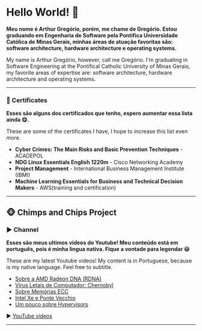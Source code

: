 # Hello World! 👋

__Meu nome é Arthur Gregório, porém, me chame de Gregório. Estou graduando em Engenharia de Software pela Pontifica Universidade Católica de Minas Gerais, minhas áreas de atuação favoritas são: software architecture, hardware architecture e operating systems.__

My name is Arthur Gregório, however, call me Gregório. I'm graduating in Software Engineering at the Pontifical Catholic University of Minas Gerais, my favorite areas of expertise are: software architecture, hardware architecture and operating systems.

___
### 📜 Certificates

__Esses são alguns dos certificados que tenho, espero aumentar essa lista ainda 😋.__

These are some of the certificates I have, I hope to increase this list even more.

- **Cyber Crimes: The Main Risks and Basic Prevention Techniques** - ACADEPOL
- **NDG Linux Essentials English 1220m** - Cisco Networking Academy
- **Project Management** - International Business Management Institute (IBMI)
- **Machine Learning Essentials for Business and Technical Decision Makers** - AWS(training and certification)

___

## 🐵 Chimps and Chips Project

### ▶️ Channel

__Esses são meus ultimos vídeos do Youtube! Meu conteúdo está em português, pois é minha lingua nativa. Fique a vontade para legendar 😃__

These are my latest Youtube videos! My content is in Portuguese, because is my native language. Feel free to subtitle.

<!-- YOUTUBE-VIDEOS-LIST:START -->
- [Sobre a AMD Radeon DNA (RDNA)](https://www.youtube.com/watch?v=p7PhxELKvjA)
- [Vírus Letais de Computador: Chernobyl](https://www.youtube.com/watch?v=xyWPmZ1iVmQ)
- [Sobre Memórias ECC](https://www.youtube.com/watch?v=bfiu7g2IXZU)
- [Intel Xe e Ponte Vecchio](https://www.youtube.com/watch?v=Ui_ud4nF_mM)
- [Um pouco sobre Hypervisors](https://www.youtube.com/watch?v=ibG5YxZOzJk)
<!-- YOUTUBE-VIDEOS-LIST:END -->

▶ [YouTube videos](https://www.youtube.com/channel/UCAlswkPpSbd4ip_oGcTQZWg?sub_confirmation=1)

___
